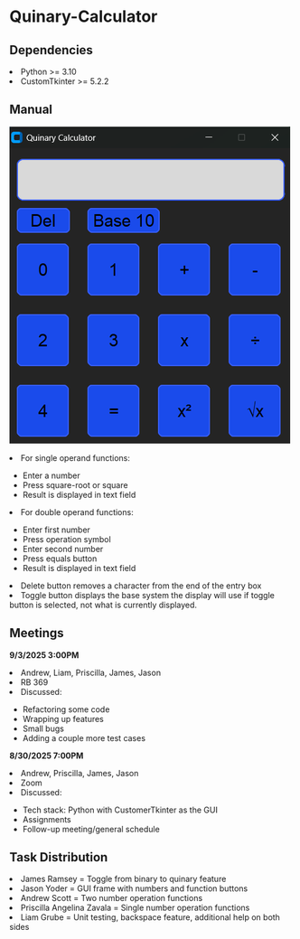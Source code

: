# Quinary-Calculator

## Dependencies

<li>Python >= 3.10 </li>
<li>CustomTkinter >= 5.2.2 </li>

## Manual
![calculator](calculator.png)
<li>For single operand functions:</li>
<ul>
  <li>Enter a number</li>
  <li>Press square-root or square</li>
  <li>Result is displayed in text field</li>
</ul>
<li>For double operand functions:</li>
<ul>
  <li>Enter first number</li>
  <li>Press operation symbol</li>
  <li>Enter second number</li>
  <li>Press equals button</li>
  <li>Result is displayed in text field</li>
</ul>
<li>Delete button removes a character from the end of the entry box</li>
<li>Toggle button displays the base system the display will use if toggle button is selected, not what is currently displayed.</li>

## Meetings
**9/3/2025 3:00PM**
<li>Andrew, Liam, Priscilla, James, Jason</li>
<li>RB 369</li>
<li>Discussed:</li>
<ul>
  <li>Refactoring some code</li>
  <li>Wrapping up features</li>
  <li>Small bugs</li>
  <li>Adding a couple more test cases</li>
</ul>

**8/30/2025 7:00PM**
<li>Andrew, Priscilla, James, Jason</li>
<li>Zoom</li>
<li>Discussed:</li>
<ul>
  <li>Tech stack: Python with CustomerTkinter as the GUI</li>
  <li>Assignments</li>
  <li>Follow-up meeting/general schedule</li>
</ul>

## Task Distribution
<li>James Ramsey = Toggle from binary to quinary feature</li>
<li>Jason Yoder = GUI frame with numbers and function buttons</li>
<li>Andrew Scott = Two number operation functions</li>
<li>Priscilla Angelina Zavala = Single number operation functions</li>
<li>Liam Grube = Unit testing, backspace feature, additional help on both sides</li>
